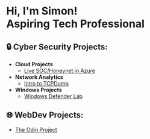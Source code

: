 <h1>Hi, I'm Simon! <br/> Aspiring Tech Professional</h1>

<h2> 🔒 Cyber Security Projects:</h2>

- <b>Cloud Projects</b>
  - [Live SOC/Honeynet in Azure](https://github.com/simmonsx/AzureSOC) <br>
- <b>Network Analytics</b>
  - [Intro to TCPDump](https://github.com/simmonsx/IntroTCPDump) <br>
- <b>Windows Projects</b>
  - [Windows Defender Lab](https://github.com/simmonsx/Windows-Defender) <br>

<h2> 🌐 WebDev Projects:</h2>

- [The Odin Project](https://github.com/Simon-WebDevProject) <br>
